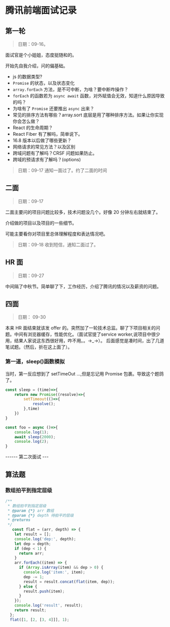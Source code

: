 # 腾讯前端面试记录

## 第一轮

>日期：09-16。

面试官是个小姐姐，态度挺随和的。

开始先自我介绍，问的偏基础。

- js 的数据类型?
- `Promise` 的状态，以及状态变化
- `array.forEach` 方法，是不可中断，为啥？要中断咋操作？
- `forEach` 的函数若为 `async await` 函数，对外赋值会无效，知道什么原因导致的吗？
- 为啥有了 `Promise` 还要推出 `async` 出来？
- 常见的排序方法有哪些？array.sort 底层是用了哪种排序方法。如果让你实现你会怎么做？
- React 的生命周期？
- React Fiber 有了解吗，简单说下。
- 16.8 版本以后做了哪些更新？
- 网络请求的常见方法？以及区别
- 跨域问题有了解吗？CRSF 问题如果防止。
- 跨域的预请求有了解吗？(options)

> 日期：09-17 通知一面过了。约了二面的时间

## 二面

> 日期：09-17

二面主要问的项目问题比较多，技术问题没几个。好像 20 分钟左右就结束了。

介绍做的项目以及项目的一些细节。

可能主要看你对项目里总体理解程度和表达情况吧。

> 日期：09-18 收到短信，通知二面过了。

## HR 面

> 日期：09-27

中间隔了中秋节。简单聊了下，工作经历，介绍了腾讯的情况以及薪资的问题。

## 四面

> 日期： 09-30

本来 HR 面结束就该发 offer 的。突然加了一轮技术总监。聊了下项目相关的问题。中间有浏览器缓存，性能优化。（面试官提了service worker,说项目中很少用，结果人家说这东西很好用，咋不用。。→_→）。
后面感觉是凑时间，出了几道笔试题。（然后，折在这上面了）。

### 第一道，sleep()函数模拟

当时，第一反应想到了 setTimeOut ...,但是忘记用 Promise 包裹。导致这个题鸽了。

```js
const sleep = (time)=>{
    return new Promise((resolve)=>{
        setTimeout(()=>{
            resolve();
        },time)
    })
}

const foo = async ()=>{
    console.log(1);
    await sleep(2000);
    console.log(2);
}

```
------ 第二次面试 ---
## 算法题

### 数组拍平到指定层级

```js
/**
 * 数组拍平到指定层级
 * @param {*} arr 数组
 * @param {*} depth 待拍平的层级
 * @returns 
 */
   const flat = (arr, depth) => {
    let result = [];
    console.log('dep:', depth);
    let dep = depth;
    if (dep < 1) {
      return arr;
    }
    arr.forEach((item) => {
      if (Array.isArray(item) && dep > 0) {
        console.log('item:', item);
        dep -= 1;
        result = result.concat(flat(item, dep));
      } else {
        result.push(item);
      }
    });
    console.log('result', result);
    return result;
  };
  flat([1, [2, [3, 4]]], 1);
```

